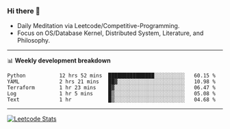 ### Hi there 👋
* Daily Meditation via Leetcode/Competitive-Programming.
* Focus on OS/Database Kernel, Distributed System, Literature, and Philosophy.

-------

📊 **Weekly development breakdown**
<!--START_SECTION:waka-->

```text
Python           12 hrs 52 mins  ███████████████░░░░░░░░░░   60.15 %
YAML             2 hrs 21 mins   ██▓░░░░░░░░░░░░░░░░░░░░░░   10.98 %
Terraform        1 hr 23 mins    █▓░░░░░░░░░░░░░░░░░░░░░░░   06.47 %
Log              1 hr 5 mins     █▒░░░░░░░░░░░░░░░░░░░░░░░   05.08 %
Text             1 hr            █▒░░░░░░░░░░░░░░░░░░░░░░░   04.68 %
```

<!--END_SECTION:waka-->

-------

[![Leetcode Stats](https://leetcard.jacoblin.cool/hzhang413?font=Fira+Mono)](https://leetcode.com/hzhang413)
<!-- ![image](./cyberpunk-ghost-in-the-shell.gif)
![image](./gis-archive.png) -->
